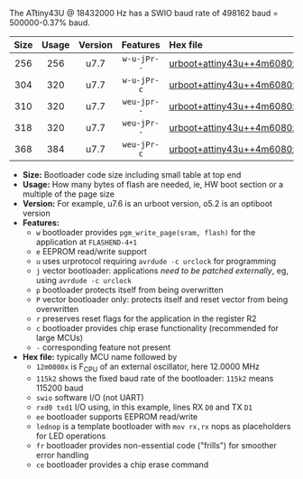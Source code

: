 The ATtiny43U @ 18432000 Hz has a SWIO baud rate of 498162 baud = 500000-0.37% baud.

|Size|Usage|Version|Features|Hex file|
|:-:|:-:|:-:|:-:|:--|
|256|256|u7.7|`w-u-jPr--`|[urboot+attiny43u++4m6080x++125k0_swio_rxb0_txb1_lednop.hex](https://raw.githubusercontent.com/stefanrueger/urboot.hex/main/mcus/attiny43u/external_oscillator/fcpu++4m6080_Hz/br++125k0_bps/urboot+attiny43u++4m6080x++125k0_swio_rxb0_txb1_lednop.hex)|
|304|320|u7.7|`w-u-jPr-c`|[urboot+attiny43u++4m6080x++125k0_swio_rxb0_txb1_lednop_fr_ce.hex](https://raw.githubusercontent.com/stefanrueger/urboot.hex/main/mcus/attiny43u/external_oscillator/fcpu++4m6080_Hz/br++125k0_bps/urboot+attiny43u++4m6080x++125k0_swio_rxb0_txb1_lednop_fr_ce.hex)|
|310|320|u7.7|`weu-jpr--`|[urboot+attiny43u++4m6080x++125k0_swio_rxb0_txb1_ee_lednop.hex](https://raw.githubusercontent.com/stefanrueger/urboot.hex/main/mcus/attiny43u/external_oscillator/fcpu++4m6080_Hz/br++125k0_bps/urboot+attiny43u++4m6080x++125k0_swio_rxb0_txb1_ee_lednop.hex)|
|318|320|u7.7|`weu-jPr--`|[urboot+attiny43u++4m6080x++125k0_swio_rxb0_txb1_ee.hex](https://raw.githubusercontent.com/stefanrueger/urboot.hex/main/mcus/attiny43u/external_oscillator/fcpu++4m6080_Hz/br++125k0_bps/urboot+attiny43u++4m6080x++125k0_swio_rxb0_txb1_ee.hex)|
|368|384|u7.7|`weu-jPr-c`|[urboot+attiny43u++4m6080x++125k0_swio_rxb0_txb1_ee_lednop_fr_ce.hex](https://raw.githubusercontent.com/stefanrueger/urboot.hex/main/mcus/attiny43u/external_oscillator/fcpu++4m6080_Hz/br++125k0_bps/urboot+attiny43u++4m6080x++125k0_swio_rxb0_txb1_ee_lednop_fr_ce.hex)|

- **Size:** Bootloader code size including small table at top end
- **Usage:** How many bytes of flash are needed, ie, HW boot section or a multiple of the page size
- **Version:** For example, u7.6 is an urboot version, o5.2 is an optiboot version
- **Features:**
  + `w` bootloader provides `pgm_write_page(sram, flash)` for the application at `FLASHEND-4+1`
  + `e` EEPROM read/write support
  + `u` uses urprotocol requiring `avrdude -c urclock` for programming
  + `j` vector bootloader: applications *need to be patched externally*, eg, using `avrdude -c urclock`
  + `p` bootloader protects itself from being overwritten
  + `P` vector bootloader only: protects itself and reset vector from being overwritten
  + `r` preserves reset flags for the application in the register R2
  + `c` bootloader provides chip erase functionality (recommended for large MCUs)
  + `-` corresponding feature not present
- **Hex file:** typically MCU name followed by
  + `12m0000x` is F<sub>CPU</sub> of an external oscillator, here 12.0000 MHz
  + `115k2` shows the fixed baud rate of the bootloader: `115k2` means 115200 baud
  + `swio` software I/O (not UART)
  + `rxd0 txd1` I/O using, in this example, lines RX `D0` and TX `D1`
  + `ee` bootloader supports EEPROM read/write
  + `lednop` is a template bootloader with `mov rx,rx` nops as placeholders for LED operations
  + `fr` bootloader provides non-essential code ("frills") for smoother error handling
  + `ce` bootloader provides a chip erase command
